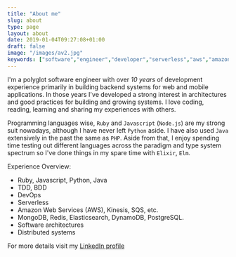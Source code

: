 ```yaml
---
title: "About me"
slug: about
type: page
layout: about
date: 2019-01-04T09:27:08+01:00
draft: false
image: "/images/av2.jpg"
keywords: ["software","engineer","developer","serverless","aws","amazon","architect","freelancer","contractor","ruby", "nodejs"]
---
```


I'm a polyglot software engineer with over _10 years_ of development experience primarily in building backend systems for web and mobile applications. In those years I've developed a strong interest in architectures and good practices for building and growing systems. I love coding, reading, learning and sharing my experiences with others.

Programming languages wise, `Ruby` and `Javascript` (`Node.js`) are my strong suit nowadays, although I have never left `Python` aside. I have also used `Java` extensively in the past the same as `PHP`. Aside from that, I enjoy spending time testing out different languages across the paradigm and type system spectrum so I've done things in my spare time with `Elixir`, `Elm`.

Experience Overview:
- Ruby, Javascript, Python, Java
- TDD, BDD
- DevOps
- Serverless
- Amazon Web Services (AWS), Kinesis, SQS, etc.
- MongoDB, Redis, Elasticsearch, DynamoDB, PostgreSQL.
- Software architectures
- Distributed systems

For more details visit my [LinkedIn profile](https://wwww.linkedin.com/in/ccverak)
